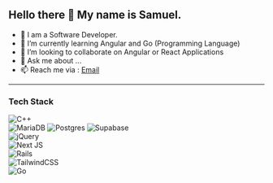 ## Hello there 👋 My name is Samuel.

- 🔭 I am a Software Developer.
- 🌱 I’m currently learning Angular and Go (Programming Language)
- 👯 I’m looking to collaborate on Angular or React Applications
- 💬 Ask me about ...
- 📫 Reach me via :  [Email](gsammygitau@gmail.com)

---

### Tech Stack
  ![C++](https://img.shields.io/badge/c++-%2300599C.svg?style=for-the-badge&logo=c%2B%2B&logoColor=white)  
  ![MariaDB](https://img.shields.io/badge/MariaDB-003545?style=for-the-badge&logo=mariadb&logoColor=white)
  ![Postgres](https://img.shields.io/badge/postgres-%23316192.svg?style=for-the-badge&logo=postgresql&logoColor=white)
  ![Supabase](https://img.shields.io/badge/Supabase-3ECF8E?style=for-the-badge&logo=supabase&logoColor=white)  
  ![jQuery](https://img.shields.io/badge/jquery-%230769AD.svg?style=for-the-badge&logo=jquery&logoColor=white)  
  ![Next JS](https://img.shields.io/badge/Next-black?style=for-the-badge&logo=next.js&logoColor=white)  
  ![Rails](https://img.shields.io/badge/rails-%23CC0000.svg?style=for-the-badge&logo=ruby-on-rails&logoColor=white)  
  ![TailwindCSS](https://img.shields.io/badge/tailwindcss-%2338B2AC.svg?style=for-the-badge&logo=tailwind-css&logoColor=white)  
  ![Go](https://img.shields.io/badge/go-%2300ADD8.svg?style=for-the-badge&logo=go&logoColor=white)
